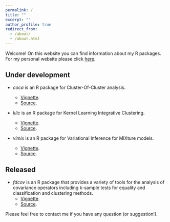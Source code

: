 ```yaml
---
permalink: /
title: ""
excerpt: ""
author_profile: true
redirect_from: 
  - /about/
  - /about.html
---
```


Welcome! On this website you can find information about my R packages. For my  personal website please click [here](https://alessandracabassi.com).

Under development
------

* *coca* is an R package for Cluster-Of-Cluster analysis. 
  * [Vignette](https://acabassi.github.io/coca/articles/coca-vignette.html).
  * [Source](https://github.com/acabassi/coca).

* *klic* is an R package for Kernel Learning Integrative Clustering. 
  * [Vignette](https://acabassi.github.io/klic/articles/klic-vignette.html).
  * [Source](https://github.com/acabassi/klic).
  
* *vimix* is an R package for Variational Inference for MIXture models.
  * [Vignette](https://acabassi.github.io/vimix/articles/vimix.html).
  * [Source](https://github.com/acabassi/vimix).
  
Released
------
  
* *fdcov* is an R package that provides a variety of tools for the analysis of covariance operators including k-sample tests for equality and classification and clustering methods.
  * [Vignette](https://cran.r-project.org/web/packages/fdcov/vignettes/vignette.html).
  * [Source](https://github.com/acabassi/fdcov).

Please feel free to contact me if you have any question (or suggestion!).
